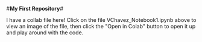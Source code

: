 #**My First Repository**#

I have a collab file here! Click on the file VChavez_Notebook1.ipynb above to view an image of the file, then click the "Open in Colab" button to open it up and play around with the code.
